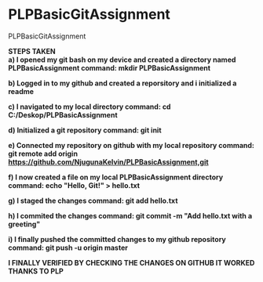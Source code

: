# PLPBasicGitAssignment
PLPBasicGitAssignment

<b>STEPS TAKEN<b>
<br>
a) I opened my git bash on my device and created a directory named PLPBasicAssignment
        command: mkdir PLPBasicAssignment
        
b) Logged in to my github and created a reporsitory and i initialized a readme

c) I navigated to my local directory
        command: cd C:/Deskop/PLPBasicAssignment

d) Initialized a git repository
        command: git init

e) Connected my repository on github with my local repository
        command: git remote add origin https://github.com/NjugunaKelvin/PLPBasicAssignment,git

f) I now created a file on my local PLPBasicAssignment directory
        command: echo "Hello, Git!" > hello.txt

g) I staged the changes
        command: git add hello.txt

h) I commited the changes
        command: git commit -m "Add hello.txt with a greeting"

i) I finally pushed the committed changes to my github repository
        command: git push -u origin master

I FINALLY VERIFIED BY CHECKING THE CHANGES ON GITHUB
IT WORKED
THANKS TO PLP


